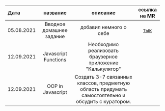 | Дата      | название | описание | ссылка на MR     |
| :---      | :----:   |  :----:  |       :---:       |
| 05.08.2021| Вводное домашнее задание|добавил немного о себе| [тык](https://gitlab.com/nc-samara-frontend-school/2021/development/fs_egor_semenov/-/merge_requests/1)  |
|12.09.2021|Javascript Functions| Необходимо реализовать браузерное приложение "Калькулятор"||
|12.09.2021|OOP in Javascript| Создать 3-7 связанных классов, предметную область придумать самостоятельно и обсудить с куратором.||

